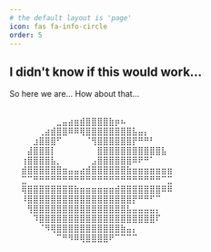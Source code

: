 ```yaml
---
# the default layout is 'page'
icon: fas fa-info-circle
order: 5
---
```


## I didn't know if this would work...

So here we are... How about that...

⠀⠀⠀⠀⠀⠀⠀⠀⠀⠀⠀⠀⠀⠀⠀⠀⠀⠀⠀⠀⠀⠀⠀⠀⠀⠀⠀⠀⠀⠀
⠀⠀⠀⠀⠀⠀⠀⠀⣀⣤⣴⣶⣾⣿⣿⣿⣿⣷⡶⠦⠀⠀⠀⠀⠀⠀⠀⠀⠀⠀
⠀⠀⠀⠀⠀⢀⣴⣾⣿⣿⠿⠿⢿⣿⣿⣿⣿⣿⣿⣿⣿⣧⣤⡄⠀⠀⠀⠀⠀⠀
⠀⠀⠀⠀⣰⣿⣿⣿⠋⠀⠀⠀⠀⠈⢻⣿⣿⣿⣿⣿⣿⡟⠛⠛⠃⠀⠀⠀⠀⠀
⠀⠀⠀⣼⣿⣿⣿⡇⠀⠀⠀⠀⠀⠀⠀⣿⣿⣿⣿⣿⣿⣿⣿⣿⣿⣿⣧⠀⠀⠀
⠀⠀⢰⣿⣿⣿⣿⣧⡀⠀⠀⠀⠀⠀⣠⣿⣿⣿⣿⣿⣿⠿⠟⠛⠁⠀⠀⠀⠀⠀
⠀⠀⣾⣿⣿⣿⣿⣿⣿⣶⣤⣤⣴⣾⣿⣿⣿⣿⣿⣿⣷⣶⣶⣶⣶⣶⣶⣶⠀⠀
⠀⠀⣉⠉⠛⠛⠛⠛⠛⠛⠛⠛⠛⠛⠛⠛⠛⠛⠛⠛⠛⠛⠛⠛⠛⠛⠉⣉⠀⠀
⠀⠀⢿⣿⣿⣿⣿⣿⣿⣿⣿⣷⣶⣶⣶⣶⣶⣶⣾⣿⣿⣿⣿⣿⣿⣿⠿⠿⠀⠀
⠀⠀⠸⣿⣿⣿⣿⣿⣿⣿⣿⣿⣿⣿⣿⣿⣿⣿⣿⣿⣿⡟⠛⠛⠋⠉⠀⠀⠀⠀
⠀⠀⠀⢻⣿⣿⣿⣿⣿⣿⣿⣿⣿⣿⣿⣿⣿⣿⣿⣿⣧⣤⣤⣤⣤⡄⠀⠀⠀⠀
⠀⠀⠀⠀⠹⣿⣿⣿⣿⣿⣿⣿⣿⣿⣿⣿⣿⣿⣿⣿⣿⣿⣿⣿⣿⠏⠀⠀⠀⠀
⠀⠀⠀⠀⠀⠈⠻⢿⣿⣿⣿⣿⣿⣿⣿⣿⣿⣿⣿⣷⣤⡄⠀⠀⠀⠀⠀⠀⠀⠀
⠀⠀⠀⠀⠀⠀⠀⠀⠉⠛⠻⠿⢿⣿⣿⣿⣿⠟⠉⠉⠉⠉⠀⠀⠀⠀⠀⠀⠀⠀
⠀⠀⠀⠀⠀⠀⠀⠀⠀⠀⠀⠀⠀⠀⠀⠀⠀⠀⠀⠀⠀⠀⠀⠀⠀⠀⠀⠀⠀⠀
